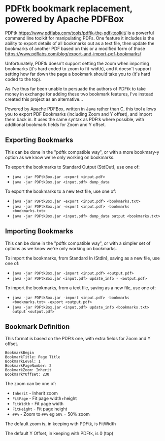 PDFtk bookmark replacement, powered by Apache PDFBox
====================================================

PDFtk <https://www.pdflabs.com/tools/pdftk-the-pdf-toolkit/> is a powerful
command line toolkit for manipulating PDFs. One feature it includes is the
ability to export details of all bookmarks out as a text file, then update
the bookmarks of another PDF based on this or a modified form of those
<https://www.pdflabs.com/blog/export-and-import-pdf-bookmarks/>

Unfortunately, PDFtk doesn't support setting the zoom when importing bookmarks
(it's hard coded to zoom to fit-width), and it doesn't support setting how
far down the page a bookmark should take you to (it's hard coded to the top).

As I've thus far been unable to persuade the authors of PDFtk to take money
in exchange for adding these two bookmark features, I've instead created
this project as an alternative...

Powered by Apache PDFBox, written in Java rather than C, this tool allows 
you to export PDF Bookmarks (including Zoom and Y offset), and import them
back in. It uses the same syntax as PDFtk where possible, with additional
bookmark fields for Zoom and Y offset.

Exporting Bookmarks
-------------------
This can be done in the "pdftk compatible way", or with a more bookmary-y
option as we know we're only working on bookmarks.

To export the bookmarks to Standard Output (StdOut), use one of:
 * `java -jar PDFtkBox.jar -export <input.pdf>`
 * `java -jar PDFtkBox.jar <input.pdf> dump_data`

To export the bookmarks to a new text file, use one of:
 * `java -jar PDFtkBox.jar -export <input.pdf> <bookmarks.txt>`
 * `java -jar PDFtkBox.jar -export <input.pdf> -bookmarks <bookmarks.txt>`
 * `java -jar PDFtkBox.jar <input.pdf> dump_data output <bookmarks.txt>`

Importing Bookmarks
-------------------
This can be done in the "pdftk compatible way", or with a simpler set of options
as we know we're only working on bookmarks.

To import the bookmarks, from Standard In (StdIn), saving as a new file, use
one of:
 * `java -jar PDFtkBox.jar -import <input.pdf> <output.pdf>`
 * `java -jar PDFtkBox.jar <input.pdf> update_info - <output.pdf>`

To import the bookmarks, from a text file, saving as a new file, use one of:
 * `java -jar PDFtkBox.jar -import <input.pdf> -bookmarks <bookmarks.txt> -export <output.pdf>`
 * `java -jar PDFtkBox.jar <input.pdf> update_info <bookmarks.txt> output <output.pdf>`

Bookmark Definition
-------------------
This format is based on the PDFtk one, with extra fields for Zoom and Y offset.

```
BookmarkBegin
BookmarkTitle: Page Title
BookmarkLevel: 1
BookmarkPageNumber: 2
BookmarkZoom: Inherit
BookmarkYOffset: 230
```

The zoom can be one of:
 * `Inherit`   - Inherit zoom
 * `FitPage`   - Fit page width+height
 * `FitWidth`  - Fit page width
 * `FitHeight` - Fit page height
 * `##%`       - Zoom to `##%` eg `50%` = 50% zoom

The default zoom is, in keeping with PDFtk, is FitWidth

The default Y Offset, in keeping with PDFtk, is 0 (top)
